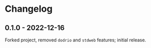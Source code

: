 # Changelog

## 0.1.0 - 2022-12-16

Forked project, removed `dodrio` and `stdweb` features; initial release.
